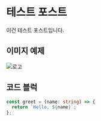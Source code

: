 # 테스트 포스트

이건 테스트 포스트입니다.

## 이미지 예제

![로고](https://placehold.co/600x200)

## 코드 블럭

```ts
const greet = (name: string) => {
  return `Hello, ${name}`;
};
```